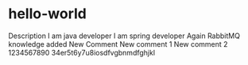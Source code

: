 # hello-world
Description
I am java developer
I am spring developer
Again RabbitMQ knowledge added
New Comment
New comment 1
New comment 2
1234567890
34er5t6y7u8iosdfvgbnmdfghjkl
